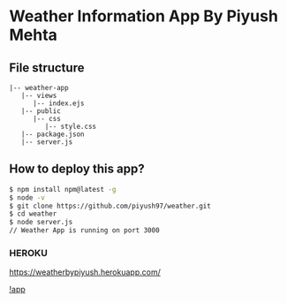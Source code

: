 # Weather Information App By Piyush Mehta

## File structure

```structure
|-- weather-app
   |-- views
      |-- index.ejs
   |-- public
      |-- css
         |-- style.css
   |-- package.json
   |-- server.js
```
## How to deploy this app?

```bash
$ npm install npm@latest -g
$ node -v
$ git clone https://github.com/piyush97/weather.git
$ cd weather
$ node server.js
// Weather App is running on port 3000
```

### HEROKU
https://weatherbypiyush.herokuapp.com/

[!app](https://drive.google.com/file/d/1XZE4vZF77CaKp-BqpTO9jQAhoA47P1kp/view?usp=sharing)
